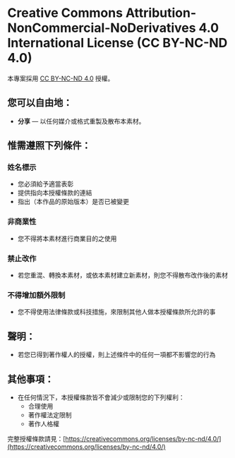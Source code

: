 # Creative Commons Attribution-NonCommercial-NoDerivatives 4.0 International License (CC BY-NC-ND 4.0)

本專案採用 [CC BY-NC-ND 4.0](https://creativecommons.org/licenses/by-nc-nd/4.0/) 授權。

## 您可以自由地：

- **分享** — 以任何媒介或格式重製及散布本素材。

## 惟需遵照下列條件：

### 姓名標示
- 您必須給予適當表彰
- 提供指向本授權條款的連結
- 指出（本作品的原始版本）是否已被變更

### 非商業性
- 您不得將本素材進行商業目的之使用

### 禁止改作
- 若您重混、轉換本素材，或依本素材建立新素材，則您不得散布改作後的素材

### 不得增加額外限制
- 您不得使用法律條款或科技措施，來限制其他人做本授權條款所允許的事

## 聲明：

- 若您已得到著作權人的授權，則上述條件中的任何一項都不影響您的行為

## 其他事項：

- 在任何情況下，本授權條款皆不會減少或限制您的下列權利：
  - 合理使用
  - 著作權法定限制
  - 著作人格權

完整授權條款請見：[https://creativecommons.org/licenses/by-nc-nd/4.0/](https://creativecommons.org/licenses/by-nc-nd/4.0/) 